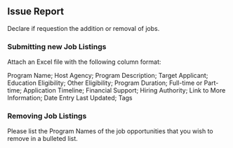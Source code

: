 ## Issue Report

Declare if requestion the addition or removal of jobs. 

### Submitting new Job Listings

Attach an Excel file with the following column format:

Program Name; Host Agency; Program Description; Target Applicant; Education Eligibility; Other Eligibility; Program Duration; Full-time or Part-time; Application Timeline; Financial Support; Hiring Authority; Link to More Information; Date Entry Last Updated; Tags

### Removing Job Listings

Please list the Program Names of the job opportunities that you wish to remove in a bulleted list.
